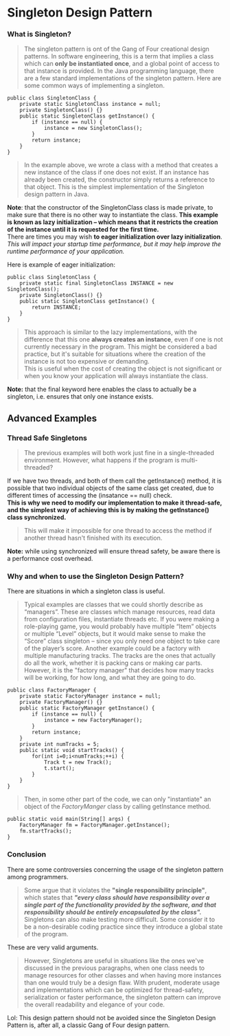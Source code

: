 # Singleton Design Pattern

### What is Singleton?

> The singleton pattern is ont of the Gang of Four creational design patterns. In software engineering, this is a term that implies a class which can **only be instantiated once**, and a global point of access to that instance is provided.
> In the Java programming language, there are a few standard implementations of the singleton pattern. Here are some common ways of implementing a singleton.

    public class SingletonClass {
        private static SingletonClass instance = null;
        private SingletonClass() {}
        public static SingletonClass getInstance() {
            if (instance == null) {
                instance = new SingletonClass();
            }
            return instance;
        }
    }

> In the example above, we wrote a class with a method that creates a new instance of the class if one does not exist. If an instance has already been created, the constructor simply returns a reference to that object. This is the simplest implementation of the Singleton design pattern in Java.

**Note**: that the constructor of the SingletonClass class is made private, to make sure that there is no other way to instantiate the class.
**This example is known as lazy initialization – which means that it restricts the creation of the instance until it is requested for the first time.**  
There are times you may wish **to eager initialization over lazy initialization**. _This will impact your startup time performance, but it may help improve the runtime performance of your application._

Here is example of eager initialization:

    public class SingletonClass {
        private static final SingletonClass INSTANCE = new SingletonClass();
        private SingletonClass() {}
        public static SingletonClass getInstance() {
            return INSTANCE;
        }
    }

> This approach is similar to the lazy implementations, with the difference that this one **always creates an instance**, even if one is not currently necessary in the program. This might be considered a bad practice, but it's suitable for situations where the creation of the instance is not too expensive or demanding.  
> This is useful when the cost of creating the object is not significant or when you know your application will always instantiate the class.

**Note:** that the final keyword here enables the class to actually be a singleton, i.e. ensures that only one instance exists.

## Advanced Examples

### Thread Safe Singletons

> The previous examples will both work just fine in a single-threaded environment. However, what happens if the program is multi-threaded?

If we have two threads, and both of them call the getInstance() method, it is possible that two individual objects of the same class get created, due to different times of accessing the (insatance == null) check.  
**This is why we need to modify our implementation to make it thread-safe, and the simplest way of achieving this is by making the getInstance() class synchronized.**

> This will make it impossible for one thread to access the method if another thread hasn't finished with its execution.

**Note:** while using synchronized will ensure thread safety, be aware there is a performance cost overhead.

### Why and when to use the Singleton Design Pattern?

There are situations in which a singleton class is useful.

> Typical examples are classes that we could shortly describe as “managers”. These are classes which manage resources, read data from configuration files, instantiate threads etc. If you were making a role-playing game, you would probably have multiple “Item” objects or multiple “Level” objects, but it would make sense to make the “Score” class singleton – since you only need one object to take care of the player’s score.
> Another example could be a factory with multiple manufacturing tracks. The tracks are the ones that actually do all the work, whether it is packing cans or making car parts. However, it is the "factory manager" that decides how many tracks will be working, for how long, and what they are going to do.

    public class FactoryManager {
        private static FactoryManager instance = null;
        private FactoryManager() {}
        public static FactoryManager getInstance() {
            if (instance == null) {
                instance = new FactoryManager();
            }
            return instance;
        }
        private int numTracks = 5;
        public static void startTracks() {
            for(int i=0;i<numTracks;++i) {
                Track t = new Track();
                t.start();
            }
        }
    }

> Then, in some other part of the code, we can only "instantiate" an object of the _FactoryManger_ class by calling getInstance method.

    public static void main(String[] args) {
        FactoryManager fm = FactoryManager.getInstance();
        fm.startTracks();
    }

### Conclusion

There are some controversies concerning the usage of the singleton pattern among programmers.

> Some argue that it violates the **"single responsibility principle"**, which states that **_"every class should have responsibility over a single part of the functionality provided by the software, and that responsibility should be entirely encapsulated by the class"._**
> Singletons can also make testing more difficult. Some consider it to be a non-desirable coding practice since they introduce a global state of the program.

These are very valid arguments.

> However, Singletons are useful in situations like the ones we've discussed in the previous paragraphs, when one class needs to manage resources for other classes and when having more instances than one would truly be a design flaw.
> With prudent, moderate usage and implementations which can be optimized for thread-safety, serialization or faster performance, the singleton pattern can improve the overall readability and elegance of your code.

Lol: This design pattern should not be avoided since the Singleton Design Pattern is, after all, a classic Gang of Four design pattern.
